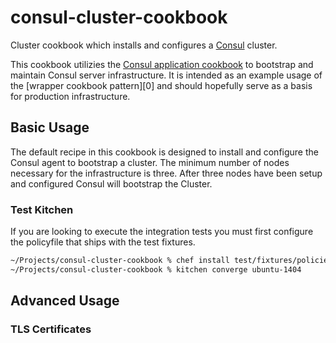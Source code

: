 consul-cluster-cookbook
=======================
Cluster cookbook which installs and configures a [Consul][1] cluster.

This cookbook utilizies the [Consul application cookbook][2] to
bootstrap and maintain Consul server infrastructure. It is intended as
an example usage of the [wrapper cookbook pattern][0] and should
hopefully serve as a basis for production infrastructure.

## Basic Usage
The default recipe in this cookbook is designed to install and
configure the Consul agent to bootstrap a cluster. The minimum number
of nodes necessary for the infrastructure is three. After three nodes
have been setup and configured Consul will bootstrap the Cluster.

### Test Kitchen
If you are looking to execute the integration tests you must first configure
the policyfile that ships with the test fixtures.

```sh
~/Projects/consul-cluster-cookbook % chef install test/fixtures/policies/default.rb
~/Projects/consul-cluster-cookbook % kitchen converge ubuntu-1404
```

## Advanced Usage

### TLS Certificates

[1]: https://consul.io/
[2]: https://github.com/johnbellone/consul-cookbook
